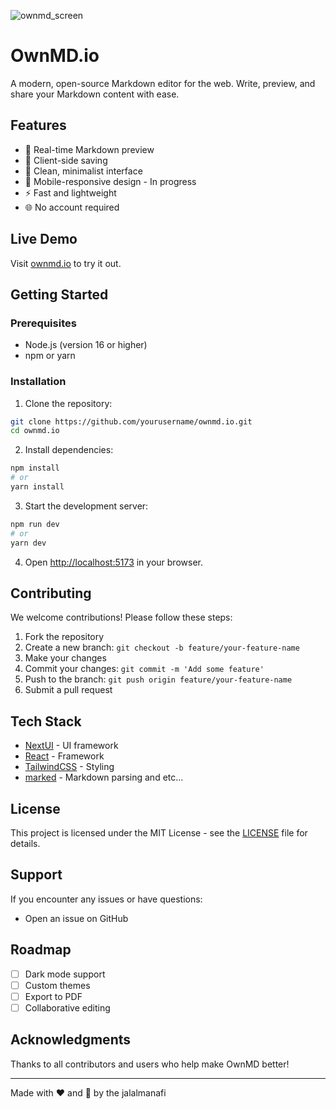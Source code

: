 ![ownmd_screen](https://github.com/user-attachments/assets/bbdf699c-5323-440e-9823-2a67006c22f5)


# OwnMD.io

A modern, open-source Markdown editor for the web. Write, preview, and share your Markdown content with ease.

## Features

- 🚀 Real-time Markdown preview
- 💾 Client-side saving
- 🎨 Clean, minimalist interface
- 📱 Mobile-responsive design - In progress
- ⚡ Fast and lightweight
- 🌐 No account required

## Live Demo

Visit [ownmd.io](https://ownmd.io) to try it out.

## Getting Started

### Prerequisites

- Node.js (version 16 or higher)
- npm or yarn

### Installation

1. Clone the repository:
```bash
git clone https://github.com/yourusername/ownmd.io.git
cd ownmd.io
```

2. Install dependencies:
```bash
npm install
# or
yarn install
```

3. Start the development server:
```bash
npm run dev
# or
yarn dev
```

4. Open [http://localhost:5173](http://localhost:5173) in your browser.

## Contributing

We welcome contributions! Please follow these steps:

1. Fork the repository
2. Create a new branch: `git checkout -b feature/your-feature-name`
3. Make your changes
4. Commit your changes: `git commit -m 'Add some feature'`
5. Push to the branch: `git push origin feature/your-feature-name`
6. Submit a pull request

## Tech Stack

- [NextUI](https://nextui.org//) - UI framework
- [React](https://reactjs.org/) - Framework
- [TailwindCSS](https://tailwindcss.com/) - Styling
- [marked](https://marked.js.org/) - Markdown parsing and etc...

## License

This project is licensed under the MIT License - see the [LICENSE](LICENSE) file for details.

## Support

If you encounter any issues or have questions:

- Open an issue on GitHub

## Roadmap

- [ ] Dark mode support
- [ ] Custom themes
- [ ] Export to PDF
- [ ] Collaborative editing

## Acknowledgments

Thanks to all contributors and users who help make OwnMD better!

---

Made with ❤️ and 🍻 by the jalalmanafi
